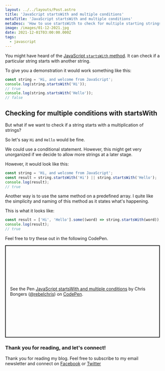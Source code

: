 ```yaml
---
layout: ../../layouts/Post.astro
title: 'JavaScript startsWith and multiple conditions'
metaTitle: 'JavaScript startsWith and multiple conditions'
metaDesc: 'How to use startsWith to check for multiple starting strings in JavaScript'
image: /images/01-12-2021.jpg
date: 2021-12-01T03:00:00.000Z
tags:
  - javascript
---
```


You might have heard of the [JavaScript `startsWith` method](https://daily-dev-tips.com/posts/vanilla-javascript-string-startswith/). It can check if a particular string starts with another string.

To give you a demonstration it would work something like this:

```js
const string = 'Hi, and welcome from JavaScript';
console.log(string.startsWith('Hi'));
// true
console.log(string.startsWith('Hello'));
// false
```

## Checking for multiple conditions with startsWith

But what if we want to check if a string starts with a multiplication of strings?

So let's say `Hi` and `Hello` would be fine.

We could use a conditional statement. However, this might get very unorganized if we decide to allow more strings at a later stage.

However, it would look like this:

```js
const string = 'Hi, and welcome from JavaScript';
const result = string.startsWith('Hi') || string.startsWith('Hello');
console.log(result);
// true
```

Another way is to use the same method on a predefined array. I quite like the simplicity and naming of this method as it states what's happening.

This is what it looks like:

```js
const result = ['Hi', 'Hello'].some((word) => string.startsWith(word));
console.log(result);
// true
```

Feel free to try these out in the following CodePen.

<p class="codepen" data-height="300" data-default-tab="html,result" data-slug-hash="wvqOQde" data-user="rebelchris" style="height: 300px; box-sizing: border-box; display: flex; align-items: center; justify-content: center; border: 2px solid; margin: 1em 0; padding: 1em;">
  <span>See the Pen <a href="https://codepen.io/rebelchris/pen/wvqOQde">
  JavaScript startsWith and multiple conditions</a> by Chris Bongers (<a href="https://codepen.io/rebelchris">@rebelchris</a>)
  on <a href="https://codepen.io">CodePen</a>.</span>
</p>
<script async defer src="https://cpwebassets.codepen.io/assets/embed/ei.js"></script>

### Thank you for reading, and let's connect!

Thank you for reading my blog. Feel free to subscribe to my email newsletter and connect on [Facebook](https://www.facebook.com/DailyDevTipsBlog) or [Twitter](https://twitter.com/DailyDevTips1)
